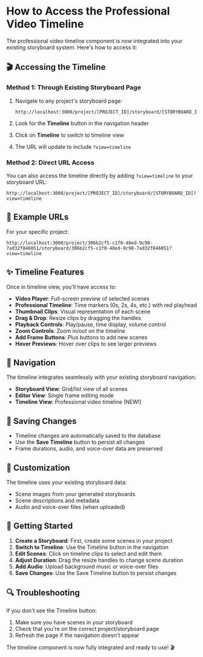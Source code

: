 # How to Access the Professional Video Timeline

The professional video timeline component is now integrated into your existing storyboard system. Here's how to access it:

## 🎬 Accessing the Timeline

### Method 1: Through Existing Storyboard Page

1. Navigate to any project's storyboard page:

   ```
   http://localhost:3000/project/[PROJECT_ID]/storyboard/[STORYBOARD_ID]
   ```

2. Look for the **Timeline** button in the navigation header
3. Click on **Timeline** to switch to timeline view
4. The URL will update to include `?view=timeline`

### Method 2: Direct URL Access

You can also access the timeline directly by adding `?view=timeline` to your storyboard URL:

```
http://localhost:3000/project/[PROJECT_ID]/storyboard/[STORYBOARD_ID]?view=timeline
```

## 🎯 Example URLs

For your specific project:

```
http://localhost:3000/project/306b2cf5-c1f0-48ed-9c98-7ad32f846051/storyboard/306b2cf5-c1f0-48ed-9c98-7ad32f846051?view=timeline
```

## ✨ Timeline Features

Once in timeline view, you'll have access to:

- **Video Player**: Full-screen preview of selected scenes
- **Professional Timeline**: Time markers (0s, 2s, 4s, etc.) with red playhead
- **Thumbnail Clips**: Visual representation of each scene
- **Drag & Drop**: Resize clips by dragging the handles
- **Playback Controls**: Play/pause, time display, volume control
- **Zoom Controls**: Zoom in/out on the timeline
- **Add Frame Buttons**: Plus buttons to add new scenes
- **Hover Previews**: Hover over clips to see larger previews

## 🔧 Navigation

The timeline integrates seamlessly with your existing storyboard navigation:

- **Storyboard View**: Grid/list view of all scenes
- **Editor View**: Single frame editing mode
- **Timeline View**: Professional video timeline (NEW!)

## 💾 Saving Changes

- Timeline changes are automatically saved to the database
- Use the **Save Timeline** button to persist all changes
- Frame durations, audio, and voice-over data are preserved

## 🎨 Customization

The timeline uses your existing storyboard data:

- Scene images from your generated storyboards
- Scene descriptions and metadata
- Audio and voice-over files (when uploaded)

## 🚀 Getting Started

1. **Create a Storyboard**: First, create some scenes in your project
2. **Switch to Timeline**: Use the Timeline button in the navigation
3. **Edit Scenes**: Click on timeline clips to select and edit them
4. **Adjust Duration**: Drag the resize handles to change scene duration
5. **Add Audio**: Upload background music or voice-over files
6. **Save Changes**: Use the Save Timeline button to persist changes

## 🔍 Troubleshooting

If you don't see the Timeline button:

1. Make sure you have scenes in your storyboard
2. Check that you're on the correct project/storyboard page
3. Refresh the page if the navigation doesn't appear

The timeline component is now fully integrated and ready to use! 🎬
